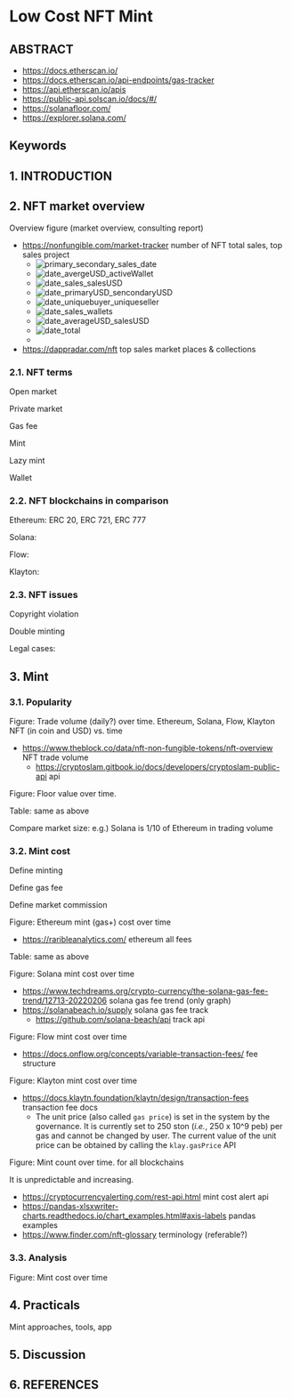 # Low Cost NFT Mint

## ABSTRACT

- https://docs.etherscan.io/
- https://docs.etherscan.io/api-endpoints/gas-tracker
- https://api.etherscan.io/apis
- https://public-api.solscan.io/docs/#/
- https://solanafloor.com/
- https://explorer.solana.com/

## Keywords

## 1. INTRODUCTION

## 2. NFT market overview

Overview figure (market overview, consulting report)

- https://nonfungible.com/market-tracker number of NFT total sales, top sales project
  - ![primary_secondary_sales_date](./img/date_primary_seconadary.png)
  - ![date_avergeUSD_activeWallet](./img/date_avergeUSD_activeWallet.png)
  - ![date_sales_salesUSD](./img/date_sales_salesUSD.png)
  - ![date_primaryUSD_sencondaryUSD](./img/date_primaryUSD_sencondaryUSD.png)
  - ![date_uniquebuyer_uniqueseller](./img/date_uniquebuyer_uniqueseller.png)
  - 
    ![date_sales_wallets](./img/date_sales_wallets.png)
  - ![date_averageUSD_salesUSD](./img/date_averageUSD_salesUSD.png)
  - ![date_total](./img/date_total.png)
  - 
- https://dappradar.com/nft top sales market places & collections

### 2.1. NFT terms

Open market

Private market

Gas fee

Mint

Lazy mint

Wallet

### 2.2. NFT blockchains in comparison

Ethereum: ERC 20, ERC 721, ERC 777

Solana:

Flow:

Klayton:

### 2.3. NFT issues

Copyright violation

Double minting

Legal cases:

## 3. Mint

### 3.1. Popularity

Figure: Trade volume (daily?) over time. Ethereum, Solana, Flow, Klayton NFT (in coin and USD) vs. time

- https://www.theblock.co/data/nft-non-fungible-tokens/nft-overview NFT trade volume
  - https://cryptoslam.gitbook.io/docs/developers/cryptoslam-public-api api

Figure: Floor value over time. 

Table: same as above

Compare market size: e.g.) Solana is 1/10 of Ethereum in trading volume

### 3.2. Mint cost

Define minting

Define gas fee

Define market commission

 

Figure: Ethereum mint (gas+) cost over time

- https://raribleanalytics.com/ ethereum all fees

Table: same as above

 

Figure: Solana mint cost over time

- https://www.techdreams.org/crypto-currency/the-solana-gas-fee-trend/12713-20220206 solana gas fee trend (only graph)
- https://solanabeach.io/supply solana gas fee track
  - https://github.com/solana-beach/api track api

Figure: Flow mint cost over time

- https://docs.onflow.org/concepts/variable-transaction-fees/ fee structure

Figure: Klayton mint cost over time

- https://docs.klaytn.foundation/klaytn/design/transaction-fees transaction fee docs
  - The unit price (also called `gas price`) is set in the system by the governance. It is currently set to 250 ston (*i.e.*, 250 x 10^9 peb) per gas and cannot be changed by user. The current value of the unit price can be obtained by calling the `klay.gasPrice` API

Figure: Mint count over time. for all blockchains

It is unpredictable and increasing.



- https://cryptocurrencyalerting.com/rest-api.html mint cost alert api
- https://pandas-xlsxwriter-charts.readthedocs.io/chart_examples.html#axis-labels pandas examples
- https://www.finder.com/nft-glossary terminology (referable?)

### 3.3. Analysis

Figure: Mint cost over time

## 4. Practicals

Mint approaches, tools, app

## 5. Discussion

## 6. REFERENCES

